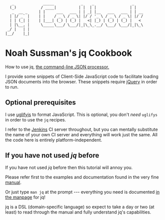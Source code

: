        _             _____            _    _                 _
      (_)           / ____|          | |  | |               | |
       _  __ _     | |     ___   ___ | | _| |__   ___   ___ | | __
      | |/ _` |    | |    / _ \ / _ \| |/ / '_ \ / _ \ / _ \| |/ /
      | | (_| |    | |___| (_) | (_) |   <| |_) | (_) | (_) |   <
      | |\__, |     \_____\___/ \___/|_|\_\_.__/ \___/ \___/|_|\_\
     _/ |   | |
    |__/    |_|


Noah Sussman's jq Cookbook
===========

How to use jq, [the command-line JSON processor.](http://stedolan.github.io/jq/)

I provide some snippets of Client-Side JavaScript code to facilitate
loading JSON documents into the browser. These snippets require [jQuery](http://api.jquery.com/)
in order to run.

## Optional prerequisites

I use
[uglifyjs](https://github.com/mishoo/UglifyJS2/blob/master/README.md)
to format JavaScript. This is optional, you don't *need* `uglifys` in
order to use the `jq` recipes.

I refer to the
[Jenkins](https://wiki.jenkins-ci.org/display/JENKINS/Meet+Jenkins) CI
server throughout, but you can mentally substitute the name of your
own CI server and everything will work just the same. All the code
here is entirely platform-independent.

## If you have not used *jq* before

If you have not used *jq* before then this tutorial will annoy
you.

Please refer first to the examples and documentation found in the very
fine [manual](http://stedolan.github.io/jq/manual/).

Or just type `man jq` at the prompt --- everything you need is
documented <a href="http://infiniteundo.com/post/80891241176/how-to-read-a-manpage" >in the manpage</a>
for jq!

jq is a DSL (domain-specific language) so expect to take a day or two
(at least) to read through the manual and fully understand jq's
capabilities.
